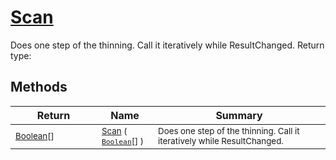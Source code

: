 # [Scan](./HSCPThinningStep-100664158.md)

Does one step of the thinning. Call it iteratively while ResultChanged.
Return type:
## Methods

| Return | Name | Summary | 
| --- | --- | --- | 
| <sub>[Boolean](https://docs.microsoft.com/en-us/dotnet/api/System.Boolean)[]</sub><img width=200/>| <sub>[Scan](./HSCPThinningStep-100664158.md) ( [`Boolean`](https://docs.microsoft.com/en-us/dotnet/api/System.Boolean)[] )</sub>| <sub>Does one step of the thinning. Call it iteratively while ResultChanged.</sub><img width=200/>| <br>


